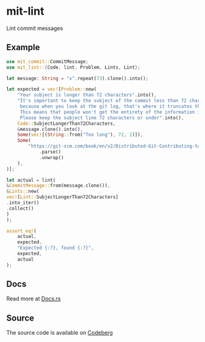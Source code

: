 # mit-lint

Lint commit messages

## Example

```rust
use mit_commit::CommitMessage;
use mit_lint::{Code, lint, Problem, Lints, Lint};

let message: String = "x".repeat(73).clone().into();

let expected = vec![Problem::new(
    "Your subject is longer than 72 characters".into(),
    "It's important to keep the subject of the commit less than 72 characters \
     because when you look at the git log, that's where it truncates the message. \
     This means that people won't get the entirety of the information in your commit.\n\n\
     Please keep the subject line 72 characters or under".into(),
    Code::SubjectLongerThan72Characters,
    &message.clone().into(),
    Some(vec![(String::from("Too long"), 72, 1)]),
    Some(
        "https://git-scm.com/book/en/v2/Distributed-Git-Contributing-to-a-Project#_commit_guidelines"
            .parse()
            .unwrap()
    ),
)];

let actual = lint(
&CommitMessage::from(message.clone()),
&Lints::new(
vec![Lint::SubjectLongerThan72Characters]
.into_iter()
.collect()
)
);

assert_eq!(
    actual,
    expected,
    "Expected {:?}, found {:?}",
    expected,
    actual
);
```

## Docs

Read more at [Docs.rs](https://docs.rs/mit-lint/)

## Source

The source code is available on [Codeberg](https://codeberg.org/PurpleBooth/mit-lint)
